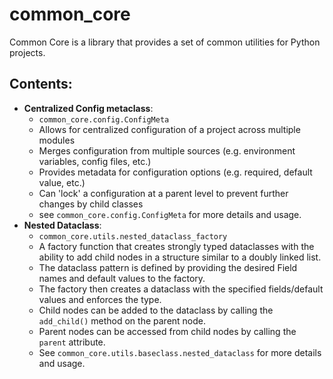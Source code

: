 # common_core

Common Core is a library that provides a set of common utilities for Python projects.

## Contents:
- **Centralized Config metaclass**: 
  - `common_core.config.ConfigMeta`
  - Allows for centralized configuration of a project across multiple modules
  - Merges configuration from multiple sources (e.g. environment variables, config files, etc.)
  - Provides metadata for configuration options (e.g. required, default value, etc.)
  - Can 'lock' a configuration at a parent level to prevent further changes by child classes
  - see `common_core.config.ConfigMeta` for more details and usage.
- **Nested Dataclass**:
  - `common_core.utils.nested_dataclass_factory` 
  - A factory function that creates strongly typed dataclasses with the ability to add child nodes in a structure similar to a doubly linked list.
  - The dataclass pattern is defined by providing the desired Field names and default values to the factory. 
  - The factory then creates a dataclass with the specified fields/default values and enforces the type.
  - Child nodes can be added to the dataclass by calling the `add_child()` method on the parent node.
  - Parent nodes can be accessed from child nodes by calling the `parent` attribute.
  - See `common_core.utils.baseclass.nested_dataclass` for more details and usage.